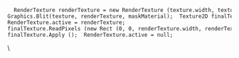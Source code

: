 <div>

``` {.prettyprint .linenums .prettyprinted}
  RenderTexture renderTexture = new RenderTexture (texture.width, texture.height, 0, RenderTextureFormat.ARGB32);//        renderTexture.Create ();//        Graphics.SetRenderTarget(null);//        GL.Clear(true, true, new Color(0, 0, 0, 0));  Graphics.Blit(texture, renderTexture, maskMaterial);  Texture2D finalTexture = new Texture2D(texture.width, texture.height, TextureFormat.ARGB32, false);  RenderTexture.active = renderTexture;  finalTexture.ReadPixels (new Rect (0, 0, renderTexture.width, renderTexture.height), 0, 0);  finalTexture.Apply ();  RenderTexture.active = null;
```

</div>

<div>

\

</div>

<span style="font-family:Menlo">\
</span>
